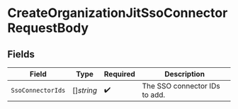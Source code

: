 # CreateOrganizationJitSsoConnectorRequestBody


## Fields

| Field                         | Type                          | Required                      | Description                   |
| ----------------------------- | ----------------------------- | ----------------------------- | ----------------------------- |
| `SsoConnectorIds`             | []*string*                    | :heavy_check_mark:            | The SSO connector IDs to add. |
